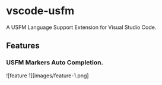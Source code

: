 # vscode-usfm

A USFM Language Support Extension for Visual Studio Code.

## Features

### USFM Markers Auto Completion.

![feature 1][images/feature-1.png]
